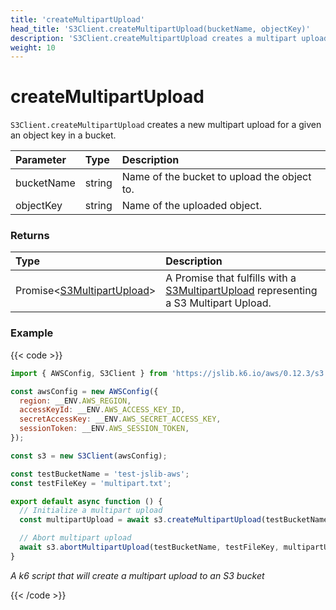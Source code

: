 ```yaml
---
title: 'createMultipartUpload'
head_title: 'S3Client.createMultipartUpload(bucketName, objectKey)'
description: 'S3Client.createMultipartUpload creates a multipart upload for an object key to a bucket'
weight: 10
---
```


# createMultipartUpload

`S3Client.createMultipartUpload` creates a new multipart upload for a given an object key in a bucket.

| Parameter  | Type   | Description                                 |
| :--------- | :----- | :------------------------------------------ |
| bucketName | string | Name of the bucket to upload the object to. |
| objectKey  | string | Name of the uploaded object.                |

### Returns

| Type                                                                                                                       | Description                                                                                                                                                                          |
| :------------------------------------------------------------------------------------------------------------------------- | :----------------------------------------------------------------------------------------------------------------------------------------------------------------------------------- |
| Promise<[S3MultipartUpload](https://grafana.com/docs/k6/<K6_VERSION>/javascript-api/jslib/aws/s3client/s3multipartupload)> | A Promise that fulfills with a [S3MultipartUpload](https://grafana.com/docs/k6/<K6_VERSION>/javascript-api/jslib/aws/s3client/s3multipartupload) representing a S3 Multipart Upload. |

### Example

{{< code >}}

```javascript
import { AWSConfig, S3Client } from 'https://jslib.k6.io/aws/0.12.3/s3.js';

const awsConfig = new AWSConfig({
  region: __ENV.AWS_REGION,
  accessKeyId: __ENV.AWS_ACCESS_KEY_ID,
  secretAccessKey: __ENV.AWS_SECRET_ACCESS_KEY,
  sessionToken: __ENV.AWS_SESSION_TOKEN,
});

const s3 = new S3Client(awsConfig);

const testBucketName = 'test-jslib-aws';
const testFileKey = 'multipart.txt';

export default async function () {
  // Initialize a multipart upload
  const multipartUpload = await s3.createMultipartUpload(testBucketName, testFileKey);

  // Abort multipart upload
  await s3.abortMultipartUpload(testBucketName, testFileKey, multipartUpload.uploadId);
}
```

_A k6 script that will create a multipart upload to an S3 bucket_

{{< /code >}}
